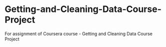 # Getting-and-Cleaning-Data-Course-Project
For assignment of Coursera course - Getting and Cleaning Data Course Project
